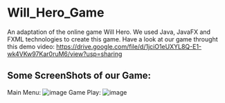 # Will_Hero_Game
An adaptation of the online game Will Hero. We used Java, JavaFX and FXML technologies to create this game.
Have a look at our game throught this demo video: https://drive.google.com/file/d/1jciO1eUXYL8Q-E1-wk4VKw97Kar0ruM6/view?usp=sharing

## Some ScreenShots of our Game:
Main Menu:
![image](https://user-images.githubusercontent.com/78685211/149463276-c08b1c81-6856-44ea-a208-0526f541a9a5.png)
Game Play:
![image](https://user-images.githubusercontent.com/78685211/149463536-156a2648-5439-4f8f-a93c-1026795c3efc.png)
